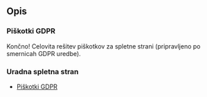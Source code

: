 ## Opis


### Piškotki GDPR

Končno! Celovita rešitev piškotkov za spletne strani (pripravljeno po smernicah GDPR uredbe).

### Uradna spletna stran

* [Piškotki GDPR](https://piskotki-gdpr.pakt.si)
